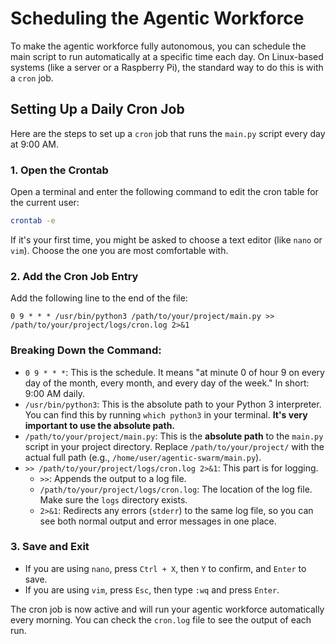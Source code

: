 # Scheduling the Agentic Workforce

To make the agentic workforce fully autonomous, you can schedule the main script to run automatically at a specific time each day. On Linux-based systems (like a server or a Raspberry Pi), the standard way to do this is with a `cron` job.

## Setting Up a Daily Cron Job

Here are the steps to set up a `cron` job that runs the `main.py` script every day at 9:00 AM.

### 1. Open the Crontab

Open a terminal and enter the following command to edit the cron table for the current user:

```bash
crontab -e
```

If it's your first time, you might be asked to choose a text editor (like `nano` or `vim`). Choose the one you are most comfortable with.

### 2. Add the Cron Job Entry

Add the following line to the end of the file:

```
0 9 * * * /usr/bin/python3 /path/to/your/project/main.py >> /path/to/your/project/logs/cron.log 2>&1
```

### Breaking Down the Command:

-   `0 9 * * *`: This is the schedule. It means "at minute 0 of hour 9 on every day of the month, every month, and every day of the week." In short: 9:00 AM daily.
-   `/usr/bin/python3`: This is the absolute path to your Python 3 interpreter. You can find this by running `which python3` in your terminal. **It's very important to use the absolute path.**
-   `/path/to/your/project/main.py`: This is the **absolute path** to the `main.py` script in your project directory. Replace `/path/to/your/project/` with the actual full path (e.g., `/home/user/agentic-swarm/main.py`).
-   `>> /path/to/your/project/logs/cron.log 2>&1`: This part is for logging.
    -   `>>`: Appends the output to a log file.
    -   `/path/to/your/project/logs/cron.log`: The location of the log file. Make sure the `logs` directory exists.
    -   `2>&1`: Redirects any errors (`stderr`) to the same log file, so you can see both normal output and error messages in one place.

### 3. Save and Exit

-   If you are using `nano`, press `Ctrl + X`, then `Y` to confirm, and `Enter` to save.
-   If you are using `vim`, press `Esc`, then type `:wq` and press `Enter`.

The cron job is now active and will run your agentic workforce automatically every morning. You can check the `cron.log` file to see the output of each run.